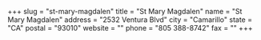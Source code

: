 +++
slug = "st-mary-magdalen"
title = "St Mary Magdalen"
name = "St Mary Magdalen"
address = "2532 Ventura Blvd"
city = "Camarillo"
state = "CA"
postal = "93010"
website = ""
phone = "805 388-8742"
fax = ""
+++
